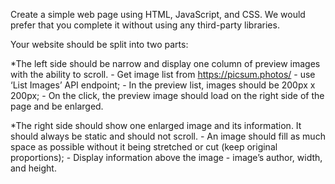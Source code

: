 Create a simple web page using HTML, JavaScript, and CSS. We would prefer that you complete it
without using any third-party libraries.

Your website should be split into two parts:

*The left side should be narrow and display one column of preview images with the ability to
scroll.
    - Get image list from https://picsum.photos/ - use ‘List Images’ API endpoint;
    - In the preview list, images should be 200px x 200px;
    - On the click, the preview image should load on the right side of the page and be
enlarged.

*The right side should show one enlarged image and its information. It should always be static
and should not scroll.
    - An image should fill as much space as possible without it being stretched or cut (keep
original proportions);
    - Display information above the image - image’s author, width, and height.
